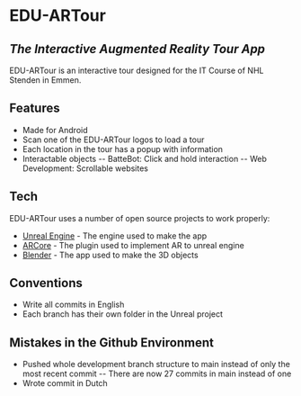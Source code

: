 # EDU-ARTour
## _The Interactive Augmented Reality Tour App_

EDU-ARTour is an interactive tour designed for the IT Course of NHL Stenden in Emmen.

## Features

- Made for Android
- Scan one of the EDU-ARTour logos to load a tour
- Each location in the tour has a popup with information
- Interactable objects 
-- BatteBot: Click and hold interaction
-- Web Development: Scrollable websites

## Tech

EDU-ARTour uses a number of open source projects to work properly:

- [Unreal Engine](https://unrealengine.com/) - The engine used to make the app
- [ARCore](https://docs.unrealengine.com/4.27/en-US/SharingAndReleasing/XRDevelopment/AR/ARPlatforms/ARCore/) - The plugin used to implement AR to unreal engine
- [Blender](https://www.blender.org/) - The app used to make the 3D objects 


## Conventions
- Write all commits in English
- Each branch has their own folder in the Unreal project

## Mistakes in the Github Environment

- Pushed whole development branch structure to main instead of only the most recent commit
-- There are now 27 commits in main instead of one
- Wrote commit in Dutch